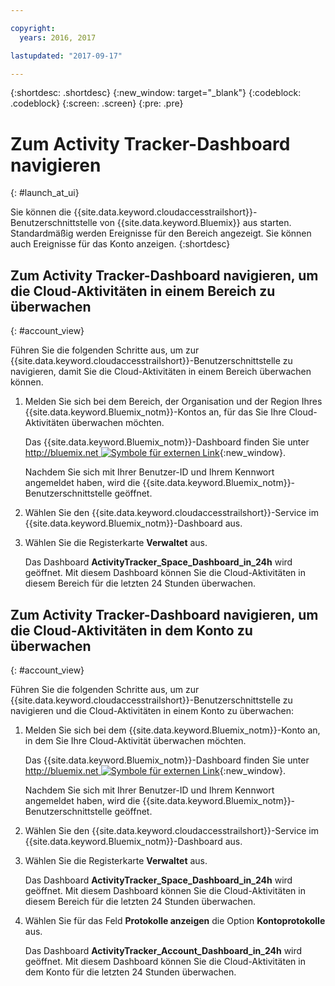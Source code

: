 ```yaml
---

copyright:
  years: 2016, 2017

lastupdated: "2017-09-17"

---
```


{:shortdesc: .shortdesc}
{:new_window: target="_blank"}
{:codeblock: .codeblock}
{:screen: .screen}
{:pre: .pre}


# Zum Activity Tracker-Dashboard navigieren
{: #launch_at_ui}

Sie können die {{site.data.keyword.cloudaccesstrailshort}}-Benutzerschnittstelle von {{site.data.keyword.Bluemix}} aus starten. Standardmäßig werden Ereignisse für den Bereich angezeigt. Sie können auch Ereignisse für das Konto anzeigen.
{:shortdesc}
   

## Zum Activity Tracker-Dashboard navigieren, um die Cloud-Aktivitäten in einem Bereich zu überwachen
{: #account_view}

Führen Sie die folgenden Schritte aus, um zur {{site.data.keyword.cloudaccesstrailshort}}-Benutzerschnittstelle zu navigieren, damit Sie die Cloud-Aktivitäten in einem Bereich überwachen können.

1. Melden Sie sich bei dem Bereich, der Organisation und der Region Ihres {{site.data.keyword.Bluemix_notm}}-Kontos an, für das Sie Ihre Cloud-Aktivitäten überwachen möchten.

    Das {{site.data.keyword.Bluemix_notm}}-Dashboard finden Sie unter [http://bluemix.net ![Symbole für externen Link](../../../../icons/launch-glyph.svg "Symbol für externen Link")](http://bluemix.net){:new_window}.
    
	Nachdem Sie sich mit Ihrer Benutzer-ID und Ihrem Kennwort angemeldet haben, wird die {{site.data.keyword.Bluemix_notm}}-Benutzerschnittstelle geöffnet.

2. Wählen Sie den {{site.data.keyword.cloudaccesstrailshort}}-Service im {{site.data.keyword.Bluemix_notm}}-Dashboard aus. 
    
3. Wählen Sie die Registerkarte **Verwaltet** aus.

    Das Dashboard **ActivityTracker_Space_Dashboard_in_24h** wird geöffnet. Mit diesem Dashboard können Sie die Cloud-Aktivitäten in diesem Bereich für die letzten 24 Stunden überwachen. 


## Zum Activity Tracker-Dashboard navigieren, um die Cloud-Aktivitäten in dem Konto zu überwachen
{: #account_view}

Führen Sie die folgenden Schritte aus, um zur {{site.data.keyword.cloudaccesstrailshort}}-Benutzerschnittstelle zu navigieren und die Cloud-Aktivitäten in einem Konto zu überwachen:

1. Melden Sie sich bei dem {{site.data.keyword.Bluemix_notm}}-Konto an, in dem Sie Ihre Cloud-Aktivität überwachen möchten.

    Das {{site.data.keyword.Bluemix_notm}}-Dashboard finden Sie unter [http://bluemix.net ![Symbole für externen Link](../../../../icons/launch-glyph.svg "Symbol für externen Link")](http://bluemix.net){:new_window}.
    
	Nachdem Sie sich mit Ihrer Benutzer-ID und Ihrem Kennwort angemeldet haben, wird die {{site.data.keyword.Bluemix_notm}}-Benutzerschnittstelle geöffnet.

2. Wählen Sie den {{site.data.keyword.cloudaccesstrailshort}}-Service im {{site.data.keyword.Bluemix_notm}}-Dashboard aus. 
    
3. Wählen Sie die Registerkarte **Verwaltet** aus.

    Das Dashboard **ActivityTracker_Space_Dashboard_in_24h** wird geöffnet. Mit diesem Dashboard können Sie die Cloud-Aktivitäten in diesem Bereich für die letzten 24 Stunden überwachen. 

4. Wählen Sie für das Feld **Protokolle anzeigen** die Option **Kontoprotokolle** aus.

    Das Dashboard **ActivityTracker_Account_Dashboard_in_24h** wird geöffnet. Mit diesem Dashboard können Sie die Cloud-Aktivitäten in dem Konto für die letzten 24 Stunden überwachen.
